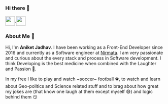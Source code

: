 ### Hi there 👋

<p align="left">
  <a href="mailto:aaniket20@gmail.com" target="blank">
    <img align="center" width="30" src="https://cdn.cdnlogo.com/logos/g/24/gmail-icon.svg">
  </a>
  <a href="https://www.linkedin.com/in/aniket-jadhav-45926b122/" target="blank">
    <img align="center" src="https://github.com/mishmanners/MishManners/blob/master/socials/transparent-Linkedin-logo-icon.png" alt="" width="30" />
  </a>
</p>

### About Me 🚀
Hi, I'm <b>Aniket Jadhav</b>. I have been working as a Front-End Developer since 2016 and currently as a Software engineer at [Nirmata](https://nirmata.com/). I am very passionate and curious about the every stack and process in Software development. I think Developing is the best medicine when combined with the Laughter and Passion 💙.

In my free I like to play and watch ~soccer~ football ⚽, to watch and learn about Geo-politics and Science related stuff and to brag about how great my jokes are  (that know one laugh at them except myself 😅) and logic behind them 😏


<!--
**keep-calm-and-develop/keep-calm-and-develop** is a ✨ _special_ ✨ repository because its `README.md` (this file) appears on your GitHub profile.

Here are some ideas to get you started:

- 🔭 I’m currently working on ...
- 🌱 I’m currently learning ...
- 👯 I’m looking to collaborate on ...
- 🤔 I’m looking for help with ...
- 💬 Ask me about ...
- 📫 How to reach me: ...
- 😄 Pronouns: ...
- ⚡ Fun fact: ...
-->
